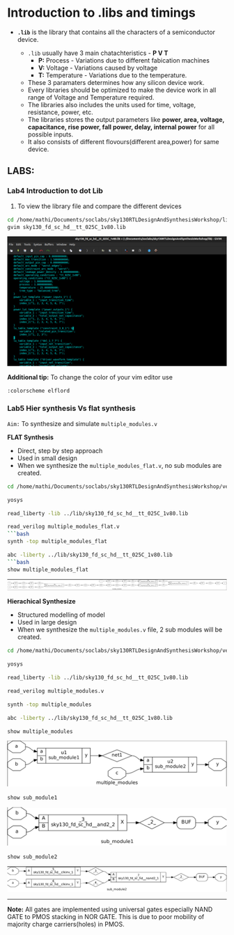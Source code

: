 # Introduction to .libs and timings

- **`.lib`** is the library that contains all the characters of a semiconductor device.

    - `.lib` usually have 3 main chatachteristics - **P V T**
        - **P:** Process - Variations due to different fabication machines
        - **V:** Voltage - Variations caused by voltage 
        - **T:** Temperature - Variations due to the temperature.
    - These 3 paramaters determines how any silicon device work.
    - Every libraries should be optimized to make the device work in all range of Voltage and Temperature required.
    - The libraries also includes the units used for time, voltage, resistance, power, etc.
    - The libraries stores the output parameters like **power, area, voltage, capacitance, rise power, fall power, delay, internal power** for all possible inputs.
    - It also consists of different flovours(different area,power) for same device.



## LABS:
### Lab4 Introduction to dot Lib

1. To view the library file and compare the different devices
```bash
cd /home/mathi/Documents/soclabs/sky130RTLDesignAndSynthesisWorkshop/lib
gvim sky130_fd_sc_hd__tt_025C_1v80.lib
```
![image](images/gvim3.png)

**Additional tip:** To change the color of your vim editor use
```bash
:colorscheme elflord
```

### Lab5 Hier synthesis Vs flat synthesis
`Aim:` To  synthesize and simulate `multiple_modules.v`  

**FLAT Synthesis**
- Direct, step by step approach
- Used in small design
- When we synthesize the `multiple_modules_flat.v`, no sub modules are created.
```bash
cd /home/mathi/Documents/soclabs/sky130RTLDesignAndSynthesisWorkshop/verilog_files
```
```bash
yosys
```
```bash
read_liberty -lib ../lib/sky130_fd_sc_hd__tt_025C_1v80.lib
```
```bash
read_verilog multiple_modules_flat.v
```bash
synth -top multiple_modules_flat
```
```bash
abc -liberty ../lib/sky130_fd_sc_hd__tt_025C_1v80.lib 
```bash
show multiple_modules_flat
```
![image](images/flat.png)

**Hierachical Synthesize**
- Structured modelling of model
- Used in large design
- When we synthesize the `multiple_modules.v` file, 2 sub modules will be created.
```bash
cd /home/mathi/Documents/soclabs/sky130RTLDesignAndSynthesisWorkshop/verilog_files
```
```bash
yosys
```
```bash
read_liberty -lib ../lib/sky130_fd_sc_hd__tt_025C_1v80.lib
```
```bash
read_verilog multiple_modules.v
```
```bash
synth -top multiple_modules
```
```bash
abc -liberty ../lib/sky130_fd_sc_hd__tt_025C_1v80.lib 
```
```bash
show multiple_modules
```
![image](images/hier.png)

```bash
show sub_module1
```
![image](images/sub1.png)

```bash
show sub_module2
```
![image](images/sub2.png)

---

**Note:** All gates are implemented using universal gates especially NAND GATE to PMOS stacking in NOR GATE. This is due to poor mobility of majority charge carriers(holes) in PMOS.


